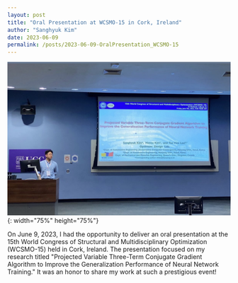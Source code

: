 ```yaml
---
layout: post
title: "Oral Presentation at WCSMO-15 in Cork, Ireland"
author: "Sanghyuk Kim"
date: 2023-06-09
permalink: /posts/2023-06-09-OralPresentation_WCSMO-15
---
```

![WCSMO_presentation](/images/WCSMO-15.jpg){: width="75%" height="75%"}

On June 9, 2023, I had the opportunity to deliver an oral presentation at the 15th World Congress of Structural and Multidisciplinary Optimization (WCSMO-15) held in Cork, Ireland. The presentation focused on my research titled "Projected Variable Three-Term Conjugate Gradient Algorithm to Improve the Generalization Performance of Neural Network Training." It was an honor to share my work at such a prestigious event!
